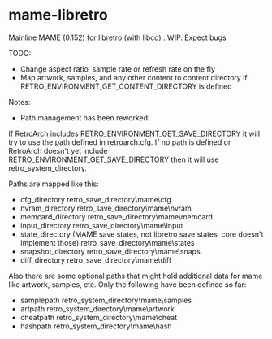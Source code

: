 mame-libretro
=============

Mainline MAME (0.152) for libretro (with libco) . WIP. Expect bugs

TODO:

* Change aspect ratio, sample rate or refresh rate on the fly
* Map artwork, samples, and any other content to content directory if RETRO_ENVIRONMENT_GET_CONTENT_DIRECTORY is defined

Notes:

* Path management has been reworked:

If RetroArch includes RETRO_ENVIRONMENT_GET_SAVE_DIRECTORY it will try to use the path defined in retroarch.cfg. 
If no path is defined or RetroArch doesn't yet include RETRO_ENVIRONMENT_GET_SAVE_DIRECTORY then it will use 
retro_system_directory.

Paths are mapped like this:

- cfg_directory
retro_save_directory\mame\cfg
- nvram_directory
retro_save_directory\mame\nvram
- memcard_directory
retro_save_directory\mame\memcard
- input_directory
retro_save_directory\mame\input
- state_directory (MAME save states, not libretro save states, core doesn't implement those)
retro_save_directory\mame\states
- snapshot_directory
retro_save_directory\mame\snaps
- diff_directory
retro_save_directory\mame\diff

Also there are some optional paths that might hold additional data for mame like artwork, samples, etc.
Only the following have been defined so far:

- samplepath
retro_system_directory\mame\samples
- artpath
retro_system_directory\mame\artwork
- cheatpath
retro_system_directory\mame\cheat
- hashpath
retro_system_directory\mame\hash



